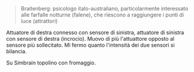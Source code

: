 > Braitenberg: psicologo italo-australiano, particolarmente interessato alle farfalle notturne (falene), che riescono a raggiungere i punti di luce (attrattori)


Attuatore di destra connesso con sensore di sinistra, attuatore di sinistra con sensore di destra (incrocio). Muovo di più l'attuattore opposto al sensore più sollecitato.
Mi fermo quanto l'intensità dei due sensori si bilancia.

Su Simbrain topolino con fromaggio.

